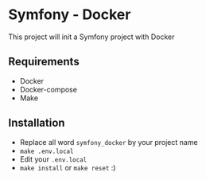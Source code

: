# Symfony - Docker
This project will init a Symfony project with Docker

## Requirements
- Docker
- Docker-compose
- Make

## Installation
- Replace all word `symfony_docker` by your project name
- `make .env.local`
- Edit your `.env.local`
- `make install` or `make reset` :)
